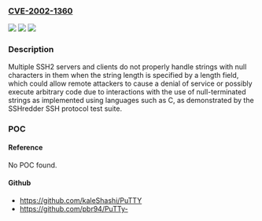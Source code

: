 ### [CVE-2002-1360](https://cve.mitre.org/cgi-bin/cvename.cgi?name=CVE-2002-1360)
![](https://img.shields.io/static/v1?label=Product&message=n%2Fa&color=blue)
![](https://img.shields.io/static/v1?label=Version&message=n%2Fa&color=blue)
![](https://img.shields.io/static/v1?label=Vulnerability&message=n%2Fa&color=brighgreen)

### Description

Multiple SSH2 servers and clients do not properly handle strings with null characters in them when the string length is specified by a length field, which could allow remote attackers to cause a denial of service or possibly execute arbitrary code due to interactions with the use of null-terminated strings as implemented using languages such as C, as demonstrated by the SSHredder SSH protocol test suite.

### POC

#### Reference
No POC found.

#### Github
- https://github.com/kaleShashi/PuTTY
- https://github.com/pbr94/PuTTy-

